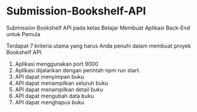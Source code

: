 # Submission-Bookshelf-API
Submission Bookshelf API pada kelas Belajar Membuat Aplikasi Back-End untuk Pemula

Terdapat 7 kriteria utama yang harus Anda penuhi dalam membuat proyek Bookshelf API.

1. Aplikasi menggunakan port 9000
2. Aplikasi dijalankan dengan perintah npm run start.
3. API dapat menyimpan buku
4. API dapat menampilkan seluruh buku
5. API dapat menampilkan detail buku
6. API dapat mengubah data buku
7. API dapat menghapus buku
